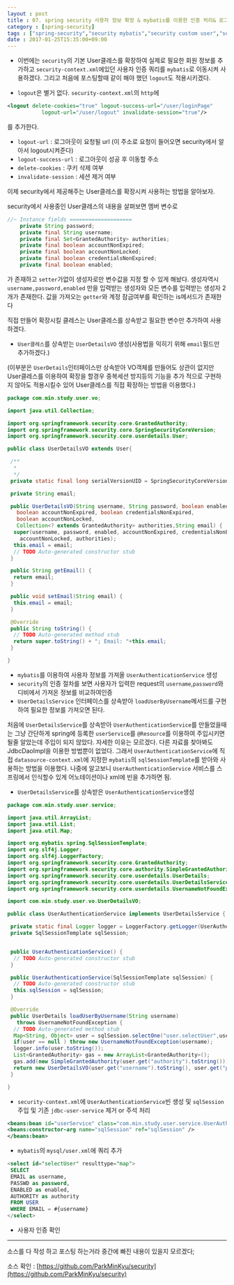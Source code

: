 ```yaml
---
layout : post
title : 07. spring security 사용자 정보 확장 & mybatis를 이용한 인증 처리& 로그아웃처리
category : [spring-security]
tags : ["spring-security","security mybatis","security custom user","security logout"]
date : 2017-01-25T15:35:00+09:00
---
```


- 이번에는 ```security```의 기본 User클레스를 확장하여 실제로 필요한 회원 정보를 추가하고 ```security-context.xml```에있던 사용자 인증 쿼리를 ```mybatis```로 이동시켜 사용하겠다. 그리고 처음에 포스팅할때 같이 해야 했던 ```logout```도 적용시키겠다.

- ```logout```은 별거 없다. ```security-context.xml```의 ```http```에

```xml
<logout delete-cookies="true" logout-success-url="/user/loginPage"
		   logout-url="/user/logout" invalidate-session="true"/>
```

를 추가한다.

- ```logout-url``` : 로그아웃이 요청될 url (이 주소로 요청이 들어오면 security에서 알아서 logout시켜준다)​
- ```logout-success-url``` : 로그아웃이 성공 후 이동할 주소
- ```​delete-cookies``` : 쿠키 삭제 여부
- ```​invalidate-session``` : 세션 제거 여부

이제 security에서 제공해주는 User클레스를 확장시켜 사용하는 방법을 알아보자.

security에서 사용중인 User클레스의 내용을 살펴보면 멤버 변수로

```java
//~ Instance fields ====================
    private String password;
    private final String username;
    private final Set<GrantedAuthority> authorities;
    private final boolean accountNonExpired;
    private final boolean accountNonLocked;
    private final boolean credentialsNonExpired;
    private final boolean enabled;
```

가 존재하고 ```setter```가없이 생성자로만 변수값을 지정 할 수 있게 해놨다.
생성자역시 ```username,password,enabled``` 만을 입력받는 생성자와
모든 변수를 입력받는 생성자 2개가 존재한다.
값을 가져오는 ```getter```와 계정 잠금여부를 확인하는 is메서드가 존재한다

직접 만들어 확장시킬 클레스는 User클레스를 상속받고 필요한 변수만 추가하여 사용하겠다.

- ```User클레스```를 상속받는 ```UserDetailsVO``` 생성(사용법을 익히기 위해 ```email```필드만 추가하겠다.)

(이부분은 ```UserDetails```인터페이스만 상속받아 VO객체를 만들어도 상관이 없지만 User클레스를 이용하여 확장을 할경우 중복세션 방지등의 기능을 추가 적으로 구현하지 않아도 적용시킬수 있어 User클레스를 직접 확장하는 방법을 이용했다.)

```java
package com.min.study.user.vo;

import java.util.Collection;

import org.springframework.security.core.GrantedAuthority;
import org.springframework.security.core.SpringSecurityCoreVersion;
import org.springframework.security.core.userdetails.User;

public class UserDetailsVO extends User{

 /**
  *
  */
 private static final long serialVersionUID = SpringSecurityCoreVersion.SERIAL_VERSION_UID;

 private String email;

 public UserDetailsVO(String username, String password, boolean enabled,
   boolean accountNonExpired, boolean credentialsNonExpired,
   boolean accountNonLocked,
   Collection<? extends GrantedAuthority> authorities,String email) {
  super(username, password, enabled, accountNonExpired, credentialsNonExpired,
    accountNonLocked, authorities);
  this.email = email;
  // TODO Auto-generated constructor stub
 }

 public String getEmail() {
  return email;
 }

 public void setEmail(String email) {
  this.email = email;
 }

 @Override
 public String toString() {
  // TODO Auto-generated method stub
  return super.toString() + "; Email: "+this.email;
 }

}
```

- ```mybatis```를 이용하여 사용자 정보를 가져올 ```UserAuthenticationService``` 생성
- ```security```의 인증 절차를 보면 사용자가 입력한 request의 ```username```,```password```와 디비에서 가져온 정보를 비교하여인증
- ```UserDetailsService``` 인터페이스를 상속받아 ```loadUserByUsername```메서드를 구현하여 필요한 정보를 가져오면 된다.

처음에 ```UserDetailsService```를 상속받아 ```UserAuthenticationService```를 만들었을때는 그냥 간단하게 spring에 등록한 ```userService```를 ```@Resource```를 이용하여 주입시키면 될줄 알았는데 주입이 되지 않았다.
자세한 이유는 모르겠다. 다른 자료를 찾아봐도 JdbcDaoImpl을 이용한 방법뿐이 없었다. 그래서 ```UserAuthenticationService```에 직접 ```datasource-context.xml```에 지정한 ```mybatis```의 ```sqlSessionTemplate```를 받아와 사용하는 방법을 이용했다.
나중에 알고보니
```UserAuthenticationService``` 서비스를 스프링에서 인식할수 있게 어노테이션이나 xml에 빈을 추가하면 됨.


- ```UserDetailsService```를 상속받은 ```UserAuthenticationService```생성

```java
package com.min.study.user.service;

import java.util.ArrayList;
import java.util.List;
import java.util.Map;

import org.mybatis.spring.SqlSessionTemplate;
import org.slf4j.Logger;
import org.slf4j.LoggerFactory;
import org.springframework.security.core.GrantedAuthority;
import org.springframework.security.core.authority.SimpleGrantedAuthority;
import org.springframework.security.core.userdetails.UserDetails;
import org.springframework.security.core.userdetails.UserDetailsService;
import org.springframework.security.core.userdetails.UsernameNotFoundException;

import com.min.study.user.vo.UserDetailsVO;

public class UserAuthenticationService implements UserDetailsService {

 private static final Logger logger = LoggerFactory.getLogger(UserAuthenticationService.class);
 private SqlSessionTemplate sqlSession;


 public UserAuthenticationService() {
  // TODO Auto-generated constructor stub
 }

 public UserAuthenticationService(SqlSessionTemplate sqlSession) {
  // TODO Auto-generated constructor stub
  this.sqlSession = sqlSession;
 }

 @Override
 public UserDetails loadUserByUsername(String username)
   throws UsernameNotFoundException {
  // TODO Auto-generated method stub
  Map<String, Object> user = sqlSession.selectOne("user.selectUser",username);
  if(user == null ) throw new UsernameNotFoundException(username);
  logger.info(user.toString());
  List<GrantedAuthority> gas = new ArrayList<GrantedAuthority>();
  gas.add(new SimpleGrantedAuthority(user.get("authority").toString()));
  return new UserDetailsVO(user.get("username").toString(), user.get("password").toString(), (Integer)user.get("enabled") == 1, true, true, true, gas,user.get("username").toString());
 }

}
```

- ```security-context.xml```에 ```UserAuthenticationService```​빈 생성 및 ```sqlSession```주입 및 기존 ```jdbc-user-service``` 제거 or 주석 처리

```xml
<beans:bean id="userService" class="com.min.study.user.service.UserAuthenticationService">
<beans:constructor-arg name="sqlSession" ref="sqlSession" />
</beans:bean>
```

- ```mybatis```의 ```mysql/user.xml```에 쿼리 추가

```sql
<select id="selectUser" resulttype="map">
 SELECT
 EMAIL as username,
 PASSWD as password,
 ENABLED as enabled,
 AUTHORITY as authority
 FROM USER
 WHERE EMAIL = #{username}
</select>
```

- 사용자 인증 확인

-------------------------------------

소스를 다 작성 하고 포스팅 하는거라 중간에 빠진 내용이 있을지 모르겠다;

소스 확인 : [https://github.com/ParkMinKyu/security](https://github.com/ParkMinKyu/security)
